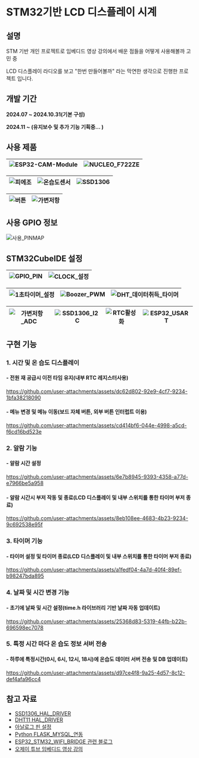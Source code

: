 # STM32기반 LCD 디스플레이 시계


## 설명
STM 기반 개인 프로젝트로 임베디드 영상 강의에서 배운 점들을 어떻게 사용해볼까 고민 중

LCD 디스플레이 라디오를 보고 "한번 만들어볼까" 라는 막연한 생각으로 진행한 프로젝트 입니다.

## 개발 기간

**2024.07 ~ 2024.10.31(기본 구성)**

**2024.11 ~ (유지보수 및 추가 기능 기획중... )**

## 사용 제품

![ESP32-CAM-Module](https://github.com/user-attachments/assets/a8a1bf2f-3fd1-45b0-aac1-479ce70e7ba7) |![NUCLEO_F722ZE](https://github.com/user-attachments/assets/e165a392-7500-4f10-88c3-7ed9bf41b001)
--- | --- | 

![피에조](https://github.com/user-attachments/assets/e98b5884-a1f2-49e6-890c-c7bb07082b03) |![온습도센서](https://github.com/user-attachments/assets/bf8eafba-9f6e-4409-960d-a6cd4a211f31) |![SSD1306](https://github.com/user-attachments/assets/288146fd-6f26-451b-b55d-9ac311f70ab5) 
--- | --- | --- |

![버튼](https://github.com/user-attachments/assets/13e198e9-eb80-4eab-b7a9-bc1a51b1407f) |![가변저항](https://github.com/user-attachments/assets/630d87b7-6dbf-4302-a552-70bf671d739f)
--- | --- | 


## 사용 GPIO 정보


![사용_PINMAP](https://github.com/user-attachments/assets/2f230065-4447-43e0-a4dd-ef5cd405e776)



## STM32CubeIDE 설정


![GPIO_PIN](https://github.com/user-attachments/assets/ecdb08d8-956b-407d-bfcf-a582590b386e) |![CLOCK_설정](https://github.com/user-attachments/assets/540b0f52-3e21-40c1-893f-d45be0342469)
--- | --- | 


![1초타이머_설정](https://github.com/user-attachments/assets/c77c71bb-fede-4bad-ad2e-2dce11449d02) |![Boozer_PWM](https://github.com/user-attachments/assets/f00e6a1e-ff37-4812-85ae-f03b6a644cd0) |![DHT_데이터취득_타이머](https://github.com/user-attachments/assets/30232928-8692-40dc-a19a-f5fd9226deed)
--- | --- | --- |


![가변저항_ADC](https://github.com/user-attachments/assets/5037dfad-db5e-47bd-bd4d-9cc75eb0d150) |![SSD1306_I2C](https://github.com/user-attachments/assets/ffb08fb9-8182-4ede-9ffb-cfb28f4c4bf2) |![RTC활성화](https://github.com/user-attachments/assets/b6df69d1-16f4-4e78-b36b-d9b99a624411) |![ESP32_USART](https://github.com/user-attachments/assets/53d62c2f-3bbb-465d-9892-aa79f5327f47)
--- | --- | --- | --- | 




## 구현 기능

### 1. 시간 및 온 습도 디스플레이

#### - 전원 재 공급시 이전 타임 유지(내부 RTC 레지스터사용)
https://github.com/user-attachments/assets/dc62d802-92e9-4cf7-9234-1bfa38218090

#### - 메뉴 변경 및 메뉴 이동(보드 자체 버튼, 외부 버튼 인터럽트 이용)
https://github.com/user-attachments/assets/cd414bf6-044e-4998-a5cd-f6cd16bd523e

### 2. 알람 기능


#### - 알람 시간 설정
https://github.com/user-attachments/assets/6e7b8945-9393-4358-a77d-e7966be5a958


#### - 알람 시간시 부저 작동 및 종료(LCD 디스플레이 및 내부 스위치를 통한 타이머 부저 종료)
https://github.com/user-attachments/assets/8eb108ee-4683-4b23-9234-9c692538e95f



### 3. 타이머 기능


#### - 타이머 설정 및 타이머 종료(LCD 디스플레이 및 내부 스위치를 통한 타이머 부저 종료)
https://github.com/user-attachments/assets/a1fedf04-4a7d-40f4-89ef-b98247bda895



### 4. 날짜 및 시간 변경 기능

#### - 초기에 날짜 및 시간 설정(time.h 라이브러리 기반 날짜 자동 업데이트)

https://github.com/user-attachments/assets/25368d83-5319-44fb-b22b-696598ec7078


### 5. 특정 시간 마다 온 습도 정보 서버 전송

#### - 하루에 특정시간(0시, 6시, 12시, 18시)에 온습도 데이터 서버 전송 및 DB 업데이트)
https://github.com/user-attachments/assets/d97ce4f8-9a25-4d57-8c12-def4afa96cc4



## 참고 자료

- [SSD1306_HAL_DRIVER](https://github.com/SL-RU/stm32libs/tree/master)
- [DHT11 HAL_DRIVER](https://github.com/mesutkilic/DHT11-STM32-Library)
- [아날로그 핀 설정](https://m.blog.naver.com/sinbong3/222072690691)
- [Python FLASK_MYSQL_연동](https://minha0220.tistory.com/75#google_vignette)
- [ESP32_STM32_WIFI_BRIDGE 관련 블로그](https://with-rl.tistory.com/entry/ESP32-STM32%EB%A5%BC-%EC%9D%B4%EC%9A%A9%ED%95%9C-WiFi-Serial-Bridge-%EB%A7%8C%EB%93%A4%EA%B8%B0)
- [오제이 튜브 임베디드 영상 강의](https://www.youtube.com/playlist?list=PLz--ENLG_8TNjRg1OtyFBvUyV4PHaKwmu)
